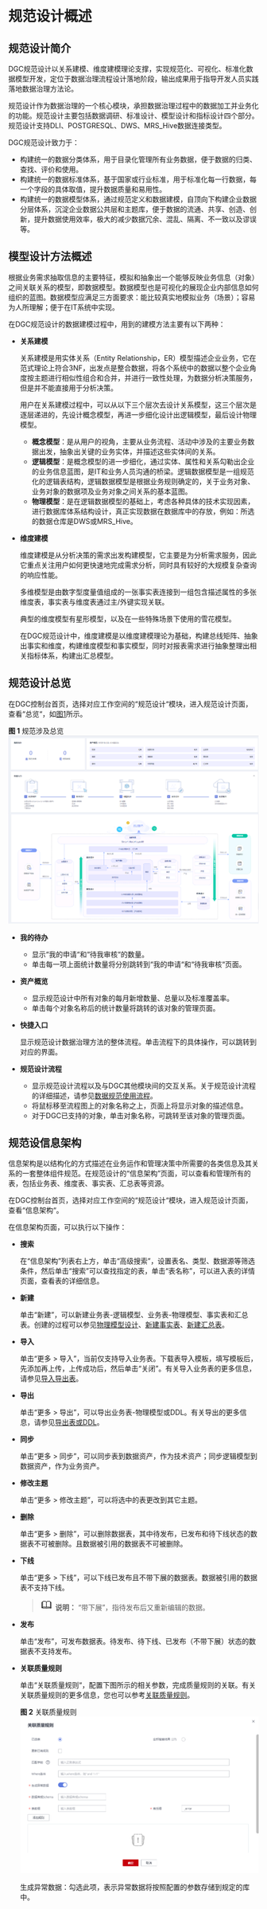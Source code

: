 # 规范设计概述<a name="dgc_01_0601"></a>

## 规范设计简介<a name="zh-cn_topic_0167309460_section786654274319"></a>

DGC规范设计以关系建模、维度建模理论支撑，实现规范化、可视化、标准化数据模型开发，定位于数据治理流程设计落地阶段，输出成果用于指导开发人员实践落地数据治理方法论。

规范设计作为数据治理的一个核心模块，承担数据治理过程中的数据加工并业务化的功能。规范设计主要包括数据调研、标准设计、模型设计和指标设计四个部分。规范设计支持DLI、POSTGRESQL、DWS、MRS\_Hive数据连接类型。

DGC规范设计致力于：

-   构建统一的数据分类体系，用于目录化管理所有业务数据，便于数据的归类、查找、评价和使用。
-   构建统一的数据标准体系，基于国家或行业标准，用于标准化每一行数据，每一个字段的具体取值，提升数据质量和易用性。
-   构建统一的数据模型体系，通过规范定义和数据建模，自顶向下构建企业数据分层体系，沉淀企业数据公共层和主题库，便于数据的流通、共享、创造、创新，提升数据使用效率，极大的减少数据冗余、混乱、隔离、不一致以及谬误等。

## 模型设计方法概述<a name="zh-cn_topic_0167309460_section17525115114433"></a>

根据业务需求抽取信息的主要特征，模拟和抽象出一个能够反映业务信息（对象）之间关联关系的模型，即数据模型。数据模型也是可视化的展现企业内部信息如何组织的蓝图。数据模型应满足三方面要求：能比较真实地模拟业务（场景）；容易为人所理解；便于在IT系统中实现。

在DGC规范设计的数据建模过程中，用到的建模方法主要有以下两种：

-   **关系建模**

    关系建模是用实体关系（Entity Relationship，ER）模型描述企业业务，它在范式理论上符合3NF，出发点是整合数据，将各个系统中的数据以整个企业角度按主题进行相似性组合和合并，并进行一致性处理，为数据分析决策服务，但是并不能直接用于分析决策。

    用户在关系建模过程中，可以从以下三个层次去设计关系模型，这三个层次是逐层递进的，先设计概念模型，再进一步细化设计出逻辑模型，最后设计物理模型。

    -   **概念模型**：是从用户的视角，主要从业务流程、活动中涉及的主要业务数据出发，抽象出关键的业务实体，并描述这些实体间的关系。
    -   **逻辑模型**：是概念模型的进一步细化，通过实体、属性和关系勾勒出企业的业务信息蓝图，是IT和业务人员沟通的桥梁。逻辑数据模型是一组规范化的逻辑表结构，逻辑数据模型是根据业务规则确定的，关于业务对象、业务对象的数据项及业务对象之间关系的基本蓝图。
    -   **物理模型**：是在逻辑数据模型的基础上，考虑各种具体的技术实现因素，进行数据库体系结构设计，真正实现数据在数据库中的存放，例如：所选的数据仓库是DWS或MRS\_Hive。

-   **维度建模**

    维度建模是从分析决策的需求出发构建模型，它主要是为分析需求服务，因此它重点关注用户如何更快速地完成需求分析，同时具有较好的大规模复杂查询的响应性能。

    多维模型是由数字型度量值组成的一张事实表连接到一组包含描述属性的多张维度表，事实表与维度表通过主/外键实现关联。

    典型的维度模型有星形模型，以及在一些特殊场景下使用的雪花模型。

    在DGC规范设计中，维度建模是以维度建模理论为基础，构建总线矩阵、抽象出事实和维度，构建维度模型和事实模型，同时对报表需求进行抽象整理出相关指标体系，构建出汇总模型。


## 规范设计总览<a name="section6996104262613"></a>

在DGC控制台首页，选择对应工作空间的“规范设计“模块，进入规范设计页面，查看“总览“，如[图1](#fig149291523152610)所示。

**图 1**  规范涉及总览<a name="fig149291523152610"></a>  
![](figures/规范涉及总览.png "规范涉及总览")

-   **我的待办**
    -   显示“我的申请“和“待我审核“的数量。
    -   单击每一项上面统计数量将分别跳转到“我的申请“和“待我审核“页面。

-   **资产概览**
    -   显示规范设计中所有对象的每月新增数量、总量以及标准覆盖率。
    -   单击每个对象名称后的统计数量将跳转的该对象的管理页面。

-   **快捷入口**

    显示规范设计数据治理方法的整体流程。单击流程下的具体操作，可以跳转到对应的界面。

-   **规范设计流程**
    -   显示规范设计流程以及与DGC其他模块间的交互关系。关于规范设计流程的详细描述，请参见[数据规范使用流程](数据规范使用流程.md)。
    -   将鼠标移至流程图上的对象名称之上，页面上将显示对象的描述信息。
    -   对于DGC已支持的对象，单击对象名称，可跳转至该对象的管理页面。


## 规范设信息架构<a name="zh-cn_topic_0189642182_section1475251811611"></a>

信息架构是以结构化的方式描述在业务运作和管理决策中所需要的各类信息及其关系的一套整体组件规范。在规范设计的“信息架构”页面，可以查看和管理所有的表，包括业务表、维度表、事实表、汇总表等资源。

在DGC控制台首页，选择对应工作空间的“规范设计“模块，进入规范设计页面，查看“信息架构“。

在信息架构页面，可以执行以下操作：

-   **搜索**

    在“信息架构”列表右上方，单击“高级搜索”，设置表名、类型、数据源等筛选条件，然后单击“搜索”可以查找指定的表，单击“表名称”，可以进入表的详情页面，查看表的详细信息。

-   **新建**

    单击“新建”，可以新建业务表-逻辑模型、业务表-物理模型、事实表和汇总表。创建的过程可以参见[物理模型设计](物理模型设计.md)、[新建事实表](新建事实表.md)、[新建汇总表](新建汇总表.md)。

-   **导入**

    单击“更多 \> 导入”，当前仅支持导入业务表。下载表导入模板，填写模板后，先添加再上传，上传成功后，然后单击“关闭”。有关导入业务表的更多信息，请参见[导入导出表](导入导出表.md)。

-   **导出**

    单击“更多 \> 导出”，可以导出业务表-物理模型或DDL。有关导出的更多信息，请参见[导出表或DDL](导入导出表.md#section1911133213143)。

-   **同步**

    单击“更多 \> 同步”，可以同步表到数据资产，作为技术资产；同步逻辑模型到数据资产，作为业务资产。

-   **修改主题**

    单击“更多 \> 修改主题”，可以将选中的表更改到其它主题。

-   **删除**

    单击“更多 \> 删除”，可以删除数据表，其中待发布，已发布和待下线状态的数据表不可被删除。且数据被引用的数据表不可被删除。

-   **下线**

    单击“更多 \> 下线”，可以下线已发布且不带下展的数据表。数据被引用的数据表不支持下线。

    >![](public_sys-resources/icon-note.gif) **说明：** 
    >“带下展”，指待发布后又重新编辑的数据。

-   **发布**

    单击“发布”，可发布数据表。待发布、待下线、已发布（不带下展）状态的数据表不支持发布。

-   **关联质量规则**

    单击“关联质量规则“，配置下图所示的相关参数，完成质量规则的关联。有关关联质量规则的更多信息，您也可以参考[关联质量规则](关联质量规则.md)。

    **图 2**  关联质量规则<a name="fig31422231213"></a>  
    ![](figures/关联质量规则.png "关联质量规则")

    生成异常数据：勾选此项，表示异常数据将按照配置的参数存储到规定的库中。


